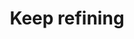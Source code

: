 ---
title: Keep refining
permalink: /keep-refining/
layout: redirect
redirect: /our-approach/keep-refining/
---